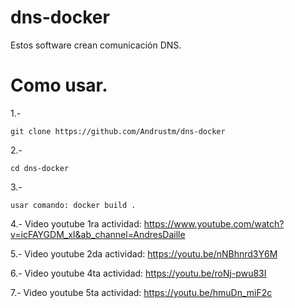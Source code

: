 # dns-docker
Estos software crean comunicación DNS.

# Como usar.

1.-
```
git clone https://github.com/Andrustm/dns-docker
```
2.-
```
cd dns-docker
```
3.-
```
usar comando: docker build .
```
4.- Video youtube 1ra actividad: https://www.youtube.com/watch?v=icFAYGDM_xI&ab_channel=AndresDaille

5.- Video youtube 2da actividad: https://youtu.be/nNBhnrd3Y6M

6.- Video youtube 4ta actividad: https://youtu.be/roNj-pwu83I

7.- Video youtube 5ta actividad: https://youtu.be/hmuDn_miF2c
